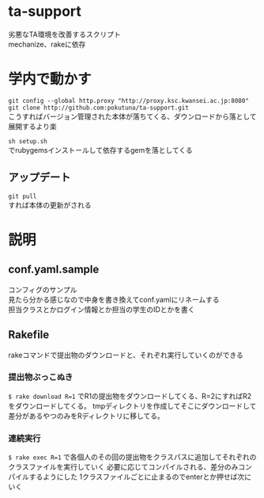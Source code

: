 # ta-support
劣悪なTA環境を改善するスクリプト  
mechanize、rakeに依存

# 学内で動かす
`git config --global http.proxy "http://proxy.ksc.kwansei.ac.jp:8080"`  
`git clone http://github.com:pokutuna/ta-support.git`  
こうすればバージョン管理された本体が落ちてくる、ダウンロードから落として展開するより楽  


`sh setup.sh`  
でrubygemsインストールして依存するgemを落としてくる 

## アップデート
`git pull`  
すれば本体の更新がされる

# 説明
## conf.yaml.sample
コンフィグのサンプル  
見たら分かる感じなので中身を書き換えてconf.yamlにリネームする  
担当クラスとかログイン情報とか担当の学生のIDとかを書く

## Rakefile
rakeコマンドで提出物のダウンロードと、それぞれ実行していくのができる  

### 提出物ぶっこぬき
`$ rake download R=1` 
でR1の提出物をダウンロードしてくる、R=2にすればR2をダウンロードしてくる。 
tmpディレクトリを作成してそこにダウンロードして差分があるやつのみをRディレクトリに移してる。 

### 連続実行
`$ rake exec R=1` 
で各個人のその回の提出物をクラスパスに追加してそれぞれのクラスファイルを実行していく
必要に応じてコンパイルされる、差分のみコンパイルするようにした
1クラスファイルごとに止まるのでenterとか押せば次にいく  

